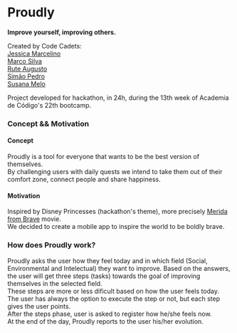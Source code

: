# Proudly
<b>Improve yourself, improving others.</b>

Created by Code Cadets:<br>
[Jessica Marcelino](https://github.com/JessicaMarcelino)<br>
[Marco Silva](https://github.com/marsestarreja)<br>
[Rute Augusto](https://github.com/RuteAugusto)<br>
[Simão Pedro](https://github.com/Ceffas84)<br>
[Susana Melo](https://github.com/AchDrumish)<br>

Project developed for hackathon, in 24h, during the 13th week of Academia de Código's 22th bootcamp.<br>

### Concept && Motivation
#### Concept
Proudly is a tool for everyone that wants to be the best version of themselves.<br>
By challenging users with daily quests we intend to take them out of their comfort zone, connect people and share happiness.

#### Motivation
Inspired by Disney Princesses (hackathon's theme), more precisely [Merida from Brave](https://www.youtube.com/watch?v=NvR9YOpDG4A) movie.<br>
We decided to create a mobile app to inspire the world to be boldly brave.<br>

### How does Proudly work?
Proudly asks the user how they feel today and in which field (Social, Environmental and Intelectual) they want to improve. Based on the answers, the user will get three steps (tasks) towards the goal of improving themselves in the selected field.<br>
These steps are more or less dificult based on how the user feels today. The user has always the option to execute the step or not, but each step gives the user points.<br>
After the steps phase, user is asked to register how he/she feels now.<br>
At the end of the day, Proudly reports to the user his/her evolution.
